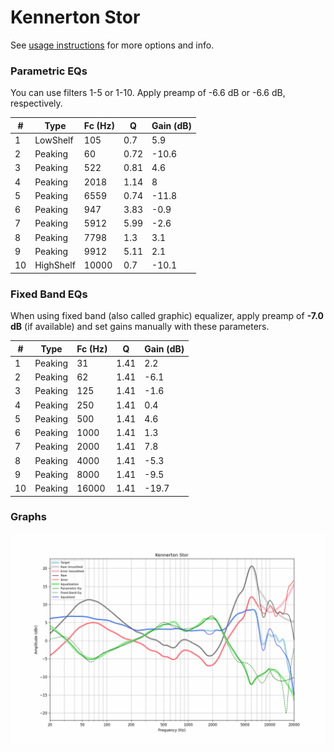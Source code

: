 # Kennerton Stor
See [usage instructions](https://github.com/jaakkopasanen/AutoEq#usage) for more options and info.

### Parametric EQs
You can use filters 1-5 or 1-10. Apply preamp of -6.6 dB or -6.6 dB, respectively.

|   # | Type      |   Fc (Hz) |    Q |   Gain (dB) |
|-----|-----------|-----------|------|-------------|
|   1 | LowShelf  |       105 | 0.7  |         5.9 |
|   2 | Peaking   |        60 | 0.72 |       -10.6 |
|   3 | Peaking   |       522 | 0.81 |         4.6 |
|   4 | Peaking   |      2018 | 1.14 |         8   |
|   5 | Peaking   |      6559 | 0.74 |       -11.8 |
|   6 | Peaking   |       947 | 3.83 |        -0.9 |
|   7 | Peaking   |      5912 | 5.99 |        -2.6 |
|   8 | Peaking   |      7798 | 1.3  |         3.1 |
|   9 | Peaking   |      9912 | 5.11 |         2.1 |
|  10 | HighShelf |     10000 | 0.7  |       -10.1 |

### Fixed Band EQs
When using fixed band (also called graphic) equalizer, apply preamp of **-7.0 dB** (if available) and set gains manually with these parameters.

|   # | Type    |   Fc (Hz) |    Q |   Gain (dB) |
|-----|---------|-----------|------|-------------|
|   1 | Peaking |        31 | 1.41 |         2.2 |
|   2 | Peaking |        62 | 1.41 |        -6.1 |
|   3 | Peaking |       125 | 1.41 |        -1.6 |
|   4 | Peaking |       250 | 1.41 |         0.4 |
|   5 | Peaking |       500 | 1.41 |         4.6 |
|   6 | Peaking |      1000 | 1.41 |         1.3 |
|   7 | Peaking |      2000 | 1.41 |         7.8 |
|   8 | Peaking |      4000 | 1.41 |        -5.3 |
|   9 | Peaking |      8000 | 1.41 |        -9.5 |
|  10 | Peaking |     16000 | 1.41 |       -19.7 |

### Graphs
![](./Kennerton%20Stor.png)
